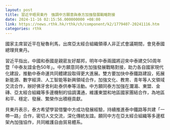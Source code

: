 ```yaml
---
layout: post
title: 習近平晤貝東丹　強調中方願意與泰方加強發展戰略對接
date: 2024-11-16 02:15:56.000000000 +08:00
link: https://news.rthk.hk/rthk/ch/component/k2/1779407-20241116.htm
categories: rthk
---
```


國家主席習近平在秘魯利馬，出席亞太經合組織領導人非正式會議期間，會見泰國總理貝東丹。

習近平指出，中國和泰國是親密友好鄰邦，明年中泰兩國將迎來中泰建交50周年暨「中泰友誼金色50年」。中方願意同泰方加強發展戰略對接，助力各自國家現代化建設，推動中泰命運共同體建設取得更大進展。雙方要加快中泰鐵路建設，拓展新能源、數字經濟、人工智能等新興領域合作，加強文化、教育、青年等人文領域交流合作，辦好佛牙舍利赴泰供奉等活動。中方願同泰方加強在瀾湄、東盟、金磚、亞太經合組織等多邊機制的協調溝通，維護東盟和地區國家團結合作，為地區和平、穩定、發展、繁榮作出積極貢獻。

貝東丹表示，泰方希望學習借鑒中方成功發展經驗，持續推進泰中鐵路等共建「一帶一路」合作，密切人文交流，深化傳統友誼。願同中方在亞太經合組織等多邊框架內加強協作，共同維護自由貿易體系。
　
